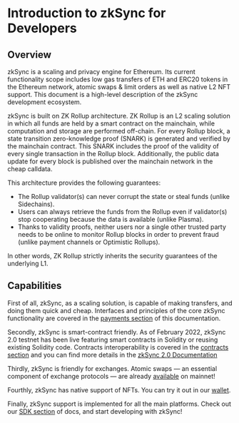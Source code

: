 # Introduction to zkSync for Developers

## Overview

zkSync is a scaling and privacy engine for Ethereum. Its current functionality scope includes low gas transfers of ETH
and ERC20 tokens in the Ethereum network, atomic swaps & limit orders as well as native L2 NFT support. This document is
a high-level description of the zkSync development ecosystem.

zkSync is built on ZK Rollup architecture. ZK Rollup is an L2 scaling solution in which all funds are held by a smart
contract on the mainchain, while computation and storage are performed off-chain. For every Rollup block, a state
transition zero-knowledge proof (SNARK) is generated and verified by the mainchain contract. This SNARK includes the
proof of the validity of every single transaction in the Rollup block. Additionally, the public data update for every
block is published over the mainchain network in the cheap calldata.

This architecture provides the following guarantees:

- The Rollup validator(s) can never corrupt the state or steal funds (unlike Sidechains).
- Users can always retrieve the funds from the Rollup even if validator(s) stop cooperating because the data is
  available (unlike Plasma).
- Thanks to validity proofs, neither users nor a single other trusted party needs to be online to monitor Rollup blocks
  in order to prevent fraud (unlike payment channels or Optimistic Rollups).

In other words, ZK Rollup strictly inherits the security guarantees of the underlying L1.

## Capabilities

First of all, zkSync, as a scaling solution, is capable of making transfers, and doing them quick and cheap. Interfaces
and principles of the core zkSync functionality are covered in the [payments section](/dev/payments) of this
documentation.

Secondly, zkSync is smart-contract friendly. As of February 2022, zkSync 2.0 testnet has been live featuring smart contracts in Solidity or reusing existing Solidity code. Contracts interoperability is covered
in the [contracts section](/dev/contracts) and you can find more details in the [zkSync 2.0 Documentation](https://v2-docs.zksync.io/dev/)

Thirdly, zkSync is friendly for exchanges. Atomic swaps — an essential component of exchange protocols — are already
[available](/dev/contracts) on mainnet!

Fourthly, zkSync has native support of NFTs. You can try it out in our [wallet](https://wallet.zksync.io/).

Finally, zkSync support is implemented for all the main platforms. Check out our [SDK section](/api/sdk) of docs, and
start developing with zkSync!